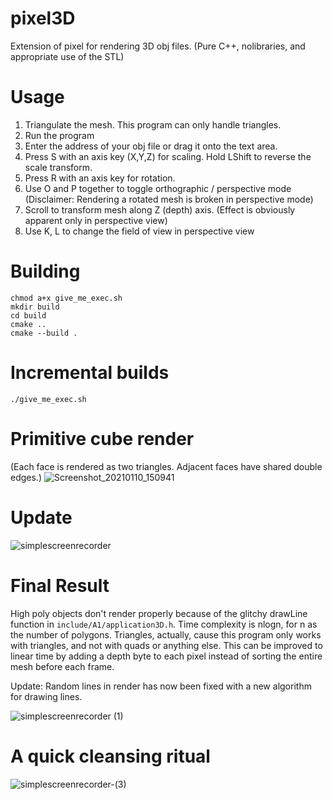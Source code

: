 # pixel3D
Extension of pixel for rendering 3D obj files. (Pure C++, nolibraries, and appropriate use of the STL)

# Usage
1. Triangulate the mesh. This program can only handle triangles.
2. Run the program
3. Enter the address of your obj file or drag it onto the text area.
4. Press S with an axis key (X,Y,Z) for scaling. Hold LShift to reverse the scale transform.
5. Press R with an axis key for rotation.
6. Use O and P together to toggle orthographic / perspective mode (Disclaimer: Rendering a rotated mesh is broken in perspective mode)
7. Scroll to transform mesh along Z (depth) axis. (Effect is obviously apparent only in perspective view)
8. Use K, L to change the field of view in perspective view

# Building
    chmod a+x give_me_exec.sh
    mkdir build
    cd build
    cmake ..
    cmake --build .
    
#  Incremental builds
```./give_me_exec.sh```

# Primitive cube render
(Each face is rendered as two triangles. Adjacent faces have shared double edges.)
![Screenshot_20210110_150941](https://user-images.githubusercontent.com/56124831/104119571-38ca3180-5356-11eb-94d6-9de9330ff77b.png)

# Update
![simplescreenrecorder](https://user-images.githubusercontent.com/56124831/105610819-ab67f200-5dd7-11eb-926a-9c60e63a8ef1.gif)

# Final Result
High poly objects don't render properly because of the glitchy drawLine function in `include/A1/application3D.h`. Time complexity is nlogn, for n as the number of polygons. Triangles, actually, cause this program only works with triangles, and not with quads or anything else. This can be improved to linear time by adding a depth byte to each pixel instead of sorting the entire mesh before each frame.

Update: Random lines in render has now been fixed with a new algorithm for drawing lines. 

![simplescreenrecorder (1)](https://user-images.githubusercontent.com/56124831/106021281-a1513680-60ea-11eb-98b8-c2a9f7450020.gif)

# A quick cleansing ritual
![simplescreenrecorder-(3)](https://user-images.githubusercontent.com/56124831/106348546-18eeb380-62ed-11eb-9617-86998894abb1.gif)

